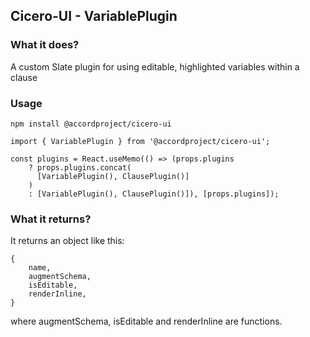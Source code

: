 ## Cicero-UI - VariablePlugin

### What it does?

A custom Slate plugin for using editable, highlighted variables within a clause

### Usage

```
npm install @accordproject/cicero-ui
```

```
import { VariablePlugin } from '@accordproject/cicero-ui';

const plugins = React.useMemo(() => (props.plugins
    ? props.plugins.concat(
      [VariablePlugin(), ClausePlugin()]
    )
    : [VariablePlugin(), ClausePlugin()]), [props.plugins]);

```

### What it returns?

It returns an object like this:

```
{
    name,
    augmentSchema,
    isEditable,
    renderInline,
}

```

where augmentSchema, isEditable and renderInline are functions.

